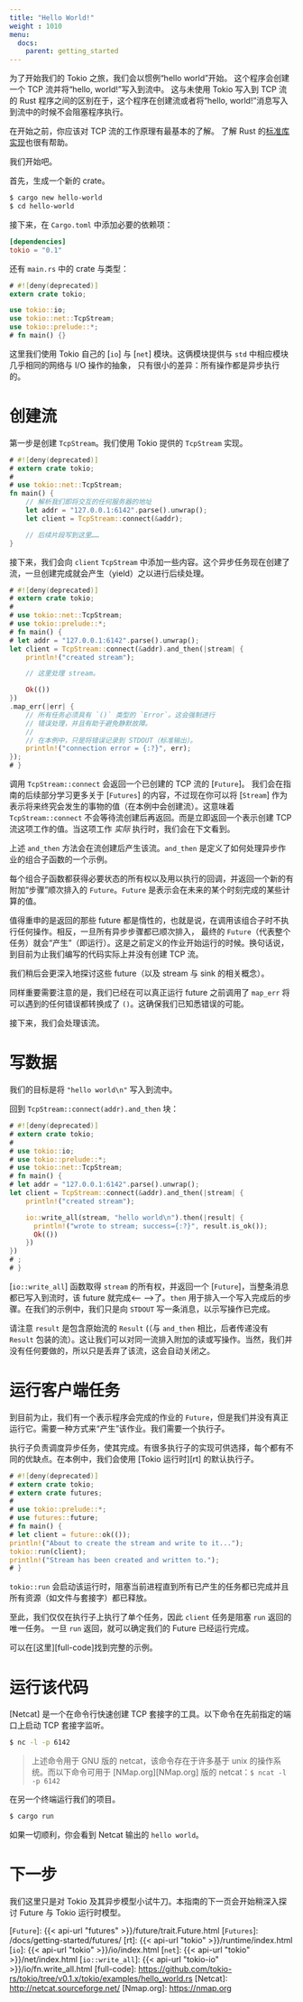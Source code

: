```yaml
---
title: "Hello World!"
weight : 1010
menu:
  docs:
    parent: getting_started
---
```


为了开始我们的 Tokio 之旅，我们会以惯例“hello world”开始<!--
-->。 这个程序会创建一个 TCP 流并将“hello, world!”写入到流中。
这与未使用 Tokio 写入到 TCP 流的 Rust 程序之间的区别<!--
-->在于，这个程序在创建流或者<!--
-->将“hello, world!”消息写入到流中的时候不会阻塞程序执行。

在开始之前，你应该对 TCP 流的工作原理有最基本的了解。
了解 Rust 的[标准库实现](https://doc.rust-lang.org/std/net/struct.TcpStream.html)<!--
-->也很有帮助。

我们开始吧。

首先，生成一个新的 crate。

```bash
$ cargo new hello-world
$ cd hello-world
```

接下来，在 `Cargo.toml` 中添加必要的依赖项：

```toml
[dependencies]
tokio = "0.1"
```

还有 `main.rs` 中的 crate 与类型：

```rust
# #![deny(deprecated)]
extern crate tokio;

use tokio::io;
use tokio::net::TcpStream;
use tokio::prelude::*;
# fn main() {}
```

这里我们使用 Tokio 自己的 [`io`] 与 [`net`] 模块。这俩模块提供与
`std` 中相应模块几乎相同的网络与 I/O 操作的抽象，
只有很小的差异：所有操作都是异步执行的。

# 创建流

第一步是创建 `TcpStream`。我们使用 Tokio 提供的 `TcpStream`
实现。

```rust
# #![deny(deprecated)]
# extern crate tokio;
#
# use tokio::net::TcpStream;
fn main() {
    // 解析我们即将交互的任何服务器的地址
    let addr = "127.0.0.1:6142".parse().unwrap();
    let client = TcpStream::connect(&addr);

    // 后续片段写到这里……
}
```

接下来，我们会向 `client` `TcpStream` 中添加一些内容。这个异步任务现在创建了<!--
-->流，一旦创建完成就会产生（yield）之以进行后续处理。

```rust
# #![deny(deprecated)]
# extern crate tokio;
#
# use tokio::net::TcpStream;
# use tokio::prelude::*;
# fn main() {
# let addr = "127.0.0.1:6142".parse().unwrap();
let client = TcpStream::connect(&addr).and_then(|stream| {
    println!("created stream");

    // 这里处理 stream。

    Ok(())
})
.map_err(|err| {
    // 所有任务必须具有 `()` 类型的 `Error`。这会强制进行
    // 错误处理，并且有助于避免静默故障。
    //
    // 在本例中，只是将错误记录到 STDOUT（标准输出）。
    println!("connection error = {:?}", err);
});
# }
```

调用 `TcpStream::connect` 会返回一个已创建的 TCP 流的 [`Future`]。
我们会在指南的后续部分学习更多关于 [`Futures`] 的内容，不过现在你可以将
[`Stream`] 作为表示将来终究会发生的事物的值<!--
-->（在本例中会创建流）。这意味着 `TcpStream::connect`  不会<!--
-->等待流创建后再返回。而是立即返回<!--
-->一个表示创建 TCP 流这项工作的值。当这项工作
_实际_ 执行时，我们会在下文看到。

上述 `and_then` 方法会在流创建后产生该流。`and_then` 是<!--
-->定义了如何处理异步作业的组合子函数的一个示例。

每个组合子函数都获得必要状态的所有权以及用<!--
-->以执行的回调，并返回一个新的有附加“步骤”顺次排入的 `Future`<!--
-->。`Future` 是表示会在未来的某个时刻完成的<!--
-->某些计算的值。

值得重申的是返回的那些 future 都是惰性的，也就是说，在调用该组合子时不执行任何操作<!--
-->。相反，一旦所有异步步骤都已顺次排入，
最终的 `Future`（代表整个任务）就会“产生”（即运行）。这是<!--
-->之前定义的作业开始运行的时候。换句话说，到目前为止我们编写的代码<!--
-->实际上并没有创建 TCP 流。

我们稍后会更深入地探讨这些 future（以及 stream 与 sink 的相关概念）<!--
-->。

同样重要需要注意的是，我们已经在可以真正运行 future 之前调用了 `map_err` 将<!--
-->可以遇到的任何错误都转换成了 `()`。这确保我们已<!--
-->知悉错误的可能。

接下来，我们会处理该流。

# 写数据

我们的目标是将 `"hello world\n"` 写入到流中。

回到 `TcpStream::connect(addr).and_then` 块：

```rust
# #![deny(deprecated)]
# extern crate tokio;
#
# use tokio::io;
# use tokio::prelude::*;
# use tokio::net::TcpStream;
# fn main() {
# let addr = "127.0.0.1:6142".parse().unwrap();
let client = TcpStream::connect(&addr).and_then(|stream| {
    println!("created stream");

    io::write_all(stream, "hello world\n").then(|result| {
      println!("wrote to stream; success={:?}", result.is_ok());
      Ok(())
    })
})
# ;
# }
```

[`io::write_all`] 函数取得 `stream` 的所有权，并返回一个
[`Future`]，当整条消息都已写入到流时，该 future 就完成<--
-->了。`then` 用于排入一个写入完成后的步骤<!--
-->。在我们的示例中，我们只是向 `STDOUT` 写一条消息，以示<!--
-->写操作已完成。

请注意 `result` 是包含原始流的 `Result` (（与
`and_then` 相比，后者传递没有 `Result` 包装的流）。这让我们可以<!--
-->对同一流排入附加的读或写操作。当然，我们并<!--
-->没有任何要做的，所以只是丢弃了该流，这会自动关闭之。

# 运行客户端任务

到目前为止，我们有一个表示程序会完成的作业的 `Future`，但是我们<!--
-->并没有真正运行它。需要一种方式来“产生”该作业。我们需要一个执行子。

执行子负责调度异步任务，使其<!--
-->完成。有很多执行子的实现可供选择，每个都有<!--
-->不同的优缺点。在本例中，我们会使用
[Tokio 运行时][rt] 的默认执行子。

```rust
# #![deny(deprecated)]
# extern crate tokio;
# extern crate futures;
#
# use tokio::prelude::*;
# use futures::future;
# fn main() {
# let client = future::ok(());
println!("About to create the stream and write to it...");
tokio::run(client);
println!("Stream has been created and written to.");
# }
```

`tokio::run` 会启动该运行时，阻塞当前进程直到所有已产生的任务<!--
-->都已完成并且所有资源（如文件与套接字）都已释放。

至此，我们仅仅在执行子上执行了单个任务，因此 `client` 任务<!--
-->是阻塞 `run` 返回的唯一任务。 一旦 `run` 返回，就可以确定<!--
-->我们的 Future 已经运行完成。

可以在[这里][full-code]找到完整的示例。

# 运行该代码

[Netcat] 是一个在命令行快速创建 TCP 套接字的工具。以下<!--
-->命令在先前指定的端口上启动 TCP 套接字监听。

```bash
$ nc -l -p 6142
```
> 上述命令用于 GNU 版的 netcat，该命令存在于许多<!--
> -->基于 unix 的操作系统。而以下命令可用于
> [NMap.org][NMap.org] 版的 netcat：`$ ncat -l -p 6142`

在另一个终端运行我们的项目。

```bash
$ cargo run
```

如果一切顺利，你会看到 Netcat 输出的 `hello world`。

# 下一步

我们这里只是对 Tokio 及其异步模型小试牛刀。本指南的下一页<!--
-->会开始稍深入探讨 Future 与 Tokio 运行时模型。

[`Future`]: {{< api-url "futures" >}}/future/trait.Future.html
[`Futures`]: /docs/getting-started/futures/
[rt]: {{< api-url "tokio" >}}/runtime/index.html
[`io`]: {{< api-url "tokio" >}}/io/index.html
[`net`]: {{< api-url "tokio" >}}/net/index.html
[`io::write_all`]: {{< api-url "tokio-io" >}}/io/fn.write_all.html
[full-code]: https://github.com/tokio-rs/tokio/tree/v0.1.x/tokio/examples/hello_world.rs
[Netcat]: http://netcat.sourceforge.net/
[Nmap.org]: https://nmap.org
